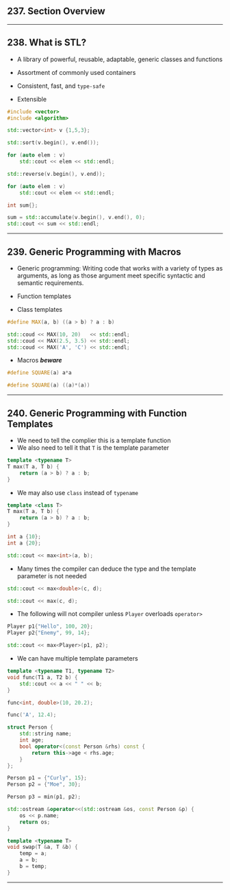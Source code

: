 ## 237. Section Overview

***

## 238. What is STL?

* A library of powerful, reusable, adaptable, generic classes and functions

* Assortment of commonly used containers

* Consistent, fast, and `type-safe`

* Extensible

```c++
#include <vector>
#include <algorithm>

std::vector<int> v {1,5,3};

std::sort(v.begin(), v.end());

for (auto elem : v)
    std::cout << elem << std::endl;

std::reverse(v.begin(), v.end));

for (auto elem : v)
    std::cout << elem << std::endl;

int sum{};

sum = std::accumulate(v.begin(), v.end(), 0);
std::cout << sum << std::endl;

```

***

## 239. Generic Programming with Macros

* Generic programming: Writing code that works with a variety of types as arguments, as long as those argument meet specific syntactic and semantic requirements.

* Function templates

* Class templates

```c++
#define MAX(a, b) ((a > b) ? a : b)

std::coud << MAX(10, 20)   << std::endl;
std::coud << MAX(2.5, 3.5) << std::endl;
std::coud << MAX('A', 'C') << std::endl;
```

* Macros ***beware***
```c++
#define SQUARE(a) a*a

#define SQUARE(a) ((a)*(a))
```

***

## 240. Generic Programming with Function Templates

* We need to tell the complier this is a template function
* We also need to tell it that `T` is the template parameter

```c++
template <typename T>
T max(T a, T b) {
    return (a > b) ? a : b;
}
```

* We may also use `class` instead of `typename`

```c++
template <class T>
T max(T a, T b) {
    return (a > b) ? a : b;
}
```

```c++
int a {10};
int a {20};

std::cout << max<int>(a, b);
```

* Many times the compiler can deduce the type and the template parameter is not needed

```c++
std::cout << max<double>(c, d);

std::cout << max(c, d);
```

* The following will not compiler unless `Player` overloads `operator>`

```c++
Player p1{"Hello", 100, 20};
Player p2{"Enemy", 99, 14};

std::cout << max<Player>(p1, p2);
```

* We can have multiple template parameters
```c++
template <typename T1, typename T2>
void func(T1 a, T2 b) {
    std::cout << a << " " << b;
}
```

```c++
func<int, double>(10, 20.2);

func('A', 12.4);
```

```c++
struct Person {
    std::string name;
    int age;
    bool operator<(const Person &rhs) const {
        return this->age < rhs.age;
    }
};

Person p1 = {"Curly", 15};
Person p2 = {"Moe", 30};

Person p3 = min(p1, p2);
```

```c++
std::ostream &operator<<(std::ostream &os, const Person &p) {
    os << p.name;
    return os;
}
```

```c++
template <typename T>
void swap(T &a, T &b) {
    temp = a;
    a = b;
    b = temp;
}
```

***


